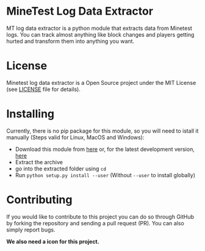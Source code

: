 # MineTest Log Data Extractor
MT log data extractor is a python module that extracts data from Minetest logs. You can track almost anything like block changes and players getting hurted and transform them into anything you want.
# License
Minetest log data extractor is a Open Source project under the MIT License (see [LICENSE](./LICENSE) file for details).
# Installing
Currently, there is no pip package for this module, so you will need to istall it manually (Steps valid for Linux, MacOS and Windows):
- Download this module from [here](https://github.com/Miner34dev/Minetest-log-data-extractor/releases) or, for the latest development version, [here](https://github.com/Miner34dev/Minetest-log-data-extractor/archive/refs/heads/main.zip)
- Extract the archive
- go into the extracted folder using ```cd```
- Run ```python setup.py install --user``` (Without ```--user``` to install globally)
# Contributing
If you would like to contribute to this project you can do so through GitHub by forking the repository and sending a pull request (PR). You can also simply report bugs.

**We also need a icon for this project.**
